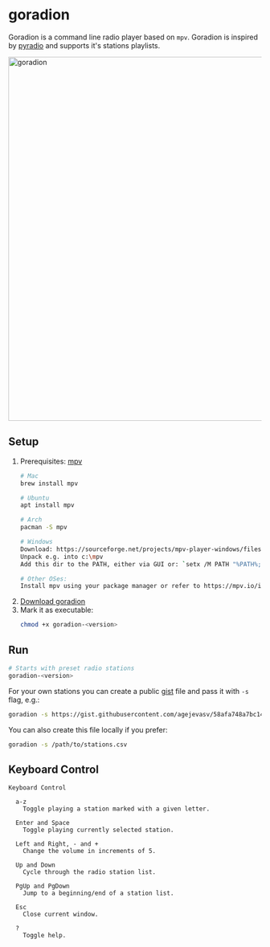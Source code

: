 # goradion
Goradion is a command line radio player based on `mpv`. Goradion is inspired by [pyradio](https://github.com/coderholic/pyradio) and supports it's stations playlists.

<img width="725" alt="goradion" src="https://github.com/agejevasv/goradion/assets/1682086/4d0aa823-8662-42f8-a6ad-c601486fcf6d">

## Setup

1. Prerequisites: [mpv](https://mpv.io/)
   ```bash
   # Mac
   brew install mpv

   # Ubuntu
   apt install mpv

   # Arch
   pacman -S mpv

   # Windows
   Download: https://sourceforge.net/projects/mpv-player-windows/files/latest/download
   Unpack e.g. into c:\mpv
   Add this dir to the PATH, either via GUI or: `setx /M PATH "%PATH%;c:\mpv"`

   # Other OSes:
   Install mpv using your package manager or refer to https://mpv.io/installation/
   ```
3. [Download goradion](https://github.com/agejevasv/goradion/releases/latest)
4. Mark it as executable:
   ```bash
   chmod +x goradion-<version>
   ```

## Run
```bash
# Starts with preset radio stations
goradion-<version>
```

For your own stations you can create a public [gist](https://gist.github.com/) file and pass it with `-s` flag, e.g.:

```bash
goradion -s https://gist.githubusercontent.com/agejevasv/58afa748a7bc14dcccab1ca237d14a0b/raw/stations.csv
```

You can also create this file locally if you prefer:

```bash
goradion -s /path/to/stations.csv
```
## Keyboard Control
```
Keyboard Control

  a-z
    Toggle playing a station marked with a given letter.

  Enter and Space
    Toggle playing currently selected station.

  Left and Right, - and +
    Change the volume in increments of 5.

  Up and Down
    Cycle through the radio station list.

  PgUp and PgDown
    Jump to a beginning/end of a station list.

  Esc
    Close current window.

  ?
    Toggle help.
```
